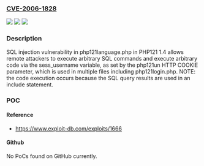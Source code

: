 ### [CVE-2006-1828](https://cve.mitre.org/cgi-bin/cvename.cgi?name=CVE-2006-1828)
![](https://img.shields.io/static/v1?label=Product&message=n%2Fa&color=blue)
![](https://img.shields.io/static/v1?label=Version&message=n%2Fa&color=blue)
![](https://img.shields.io/static/v1?label=Vulnerability&message=n%2Fa&color=brighgreen)

### Description

SQL injection vulnerability in php121language.php in PHP121 1.4 allows remote attackers to execute arbitrary SQL commands and execute arbitrary code via the sess_username variable, as set by the php121un HTTP COOKIE parameter, which is used in multiple files including php121login.php.  NOTE: the code execution occurs because the SQL query results are used in an include statement.

### POC

#### Reference
- https://www.exploit-db.com/exploits/1666

#### Github
No PoCs found on GitHub currently.

